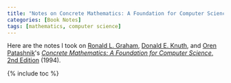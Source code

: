 ```yaml
---
title: "Notes on Concrete Mathematics: A Foundation for Computer Science, 2nd Edition"
categories: [Book Notes]
tags: [mathematics, computer science]
---
```


Here are the notes I took on [Ronald L. Graham](http://www.math.ucsd.edu/~fan/ron/), [Donald E. Knuth](https://www-cs-faculty.stanford.edu/~knuth/), and [Oren Patashnik](https://en.wikipedia.org/wiki/Oren_Patashnik)'s [*Concrete Mathematics: A Foundation for Computer Science*, 2nd Edition](https://www.amazon.com/dp/0201558025) (1994).

{% include toc %}

